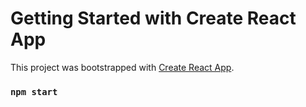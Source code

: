 # Getting Started with Create React App

This project was bootstrapped with [Create React App](https://github.com/facebook/create-react-app).


### `npm start`











